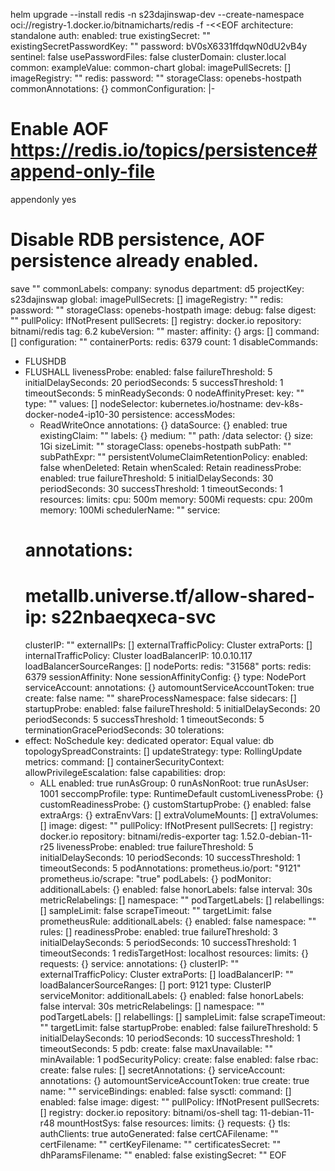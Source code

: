 helm upgrade --install redis -n s23dajinswap-dev --create-namespace oci://registry-1.docker.io/bitnamicharts/redis -f -<<EOF
architecture: standalone
auth:
  enabled: true
  existingSecret: ""
  existingSecretPasswordKey: ""
  password: bV0sX6331ffdqwN0dU2vB4y
  sentinel: false
  usePasswordFiles: false
clusterDomain: cluster.local
common:
  exampleValue: common-chart
  global:
    imagePullSecrets: []
    imageRegistry: ""
    redis:
      password: ""
    storageClass: openebs-hostpath
commonAnnotations: {}
commonConfiguration: |-
  # Enable AOF https://redis.io/topics/persistence#append-only-file
  appendonly yes
  # Disable RDB persistence, AOF persistence already enabled.
  save ""
commonLabels:
  company: synodus
  department: d5
  projectKey: s23dajinswap
global:
  imagePullSecrets: []
  imageRegistry: ""
  redis:
    password: ""
  storageClass: openebs-hostpath
image:
  debug: false
  digest: ""
  pullPolicy: IfNotPresent
  pullSecrets: []
  registry: docker.io
  repository: bitnami/redis
  tag: 6.2
kubeVersion: ""
master:
  affinity: {}
  args: []
  command: []
  configuration: ""
  containerPorts:
    redis: 6379
  count: 1
  disableCommands:
  - FLUSHDB
  - FLUSHALL
  livenessProbe:
    enabled: false
    failureThreshold: 5
    initialDelaySeconds: 20
    periodSeconds: 5
    successThreshold: 1
    timeoutSeconds: 5
  minReadySeconds: 0
  nodeAffinityPreset:
    key: ""
    type: ""
    values: []
  nodeSelector:
    kubernetes.io/hostname: dev-k8s-docker-node4-ip10-30
  persistence:
    accessModes:
    - ReadWriteOnce
    annotations: {}
    dataSource: {}
    enabled: true
    existingClaim: ""
    labels: {}
    medium: ""
    path: /data
    selector: {}
    size: 1Gi
    sizeLimit: ""
    storageClass: openebs-hostpath
    subPath: ""
    subPathExpr: ""
  persistentVolumeClaimRetentionPolicy:
    enabled: false
    whenDeleted: Retain
    whenScaled: Retain
  readinessProbe:
    enabled: true
    failureThreshold: 5
    initialDelaySeconds: 30
    periodSeconds: 30
    successThreshold: 1
    timeoutSeconds: 1
  resources:
    limits:
      cpu: 500m
      memory: 500Mi
    requests:
      cpu: 200m
      memory: 100Mi
  schedulerName: ""
  service:
    # annotations:
    #   metallb.universe.tf/allow-shared-ip: s22nbaeqxeca-svc
    clusterIP: ""
    externalIPs: []
    externalTrafficPolicy: Cluster
    extraPorts: []
    internalTrafficPolicy: Cluster
    loadBalancerIP: 10.0.10.117
    loadBalancerSourceRanges: []
    nodePorts:
      redis: "31568"
    ports:
      redis: 6379
    sessionAffinity: None
    sessionAffinityConfig: {}
    type: NodePort
  serviceAccount:
    annotations: {}
    automountServiceAccountToken: true
    create: false
    name: ""
  shareProcessNamespace: false
  sidecars: []
  startupProbe:
    enabled: false
    failureThreshold: 5
    initialDelaySeconds: 20
    periodSeconds: 5
    successThreshold: 1
    timeoutSeconds: 5
  terminationGracePeriodSeconds: 30
  tolerations:
  - effect: NoSchedule
    key: dedicated
    operator: Equal
    value: db
  topologySpreadConstraints: []
  updateStrategy:
    type: RollingUpdate
metrics:
  command: []
  containerSecurityContext:
    allowPrivilegeEscalation: false
    capabilities:
      drop:
      - ALL
    enabled: true
    runAsGroup: 0
    runAsNonRoot: true
    runAsUser: 1001
    seccompProfile:
      type: RuntimeDefault
  customLivenessProbe: {}
  customReadinessProbe: {}
  customStartupProbe: {}
  enabled: false
  extraArgs: {}
  extraEnvVars: []
  extraVolumeMounts: []
  extraVolumes: []
  image:
    digest: ""
    pullPolicy: IfNotPresent
    pullSecrets: []
    registry: docker.io
    repository: bitnami/redis-exporter
    tag: 1.52.0-debian-11-r25
  livenessProbe:
    enabled: true
    failureThreshold: 5
    initialDelaySeconds: 10
    periodSeconds: 10
    successThreshold: 1
    timeoutSeconds: 5
  podAnnotations:
    prometheus.io/port: "9121"
    prometheus.io/scrape: "true"
  podLabels: {}
  podMonitor:
    additionalLabels: {}
    enabled: false
    honorLabels: false
    interval: 30s
    metricRelabelings: []
    namespace: ""
    podTargetLabels: []
    relabellings: []
    sampleLimit: false
    scrapeTimeout: ""
    targetLimit: false
  prometheusRule:
    additionalLabels: {}
    enabled: false
    namespace: ""
    rules: []
  readinessProbe:
    enabled: true
    failureThreshold: 3
    initialDelaySeconds: 5
    periodSeconds: 10
    successThreshold: 1
    timeoutSeconds: 1
  redisTargetHost: localhost
  resources:
    limits: {}
    requests: {}
  service:
    annotations: {}
    clusterIP: ""
    externalTrafficPolicy: Cluster
    extraPorts: []
    loadBalancerIP: ""
    loadBalancerSourceRanges: []
    port: 9121
    type: ClusterIP
  serviceMonitor:
    additionalLabels: {}
    enabled: false
    honorLabels: false
    interval: 30s
    metricRelabelings: []
    namespace: ""
    podTargetLabels: []
    relabellings: []
    sampleLimit: false
    scrapeTimeout: ""
    targetLimit: false
  startupProbe:
    enabled: false
    failureThreshold: 5
    initialDelaySeconds: 10
    periodSeconds: 10
    successThreshold: 1
    timeoutSeconds: 5
pdb:
  create: false
  maxUnavailable: ""
  minAvailable: 1
podSecurityPolicy:
  create: false
  enabled: false
rbac:
  create: false
  rules: []
secretAnnotations: {}
serviceAccount:
  annotations: {}
  automountServiceAccountToken: true
  create: true
  name: ""
serviceBindings:
  enabled: false
sysctl:
  command: []
  enabled: false
  image:
    digest: ""
    pullPolicy: IfNotPresent
    pullSecrets: []
    registry: docker.io
    repository: bitnami/os-shell
    tag: 11-debian-11-r48
  mountHostSys: false
  resources:
    limits: {}
    requests: {}
tls:
  authClients: true
  autoGenerated: false
  certCAFilename: ""
  certFilename: ""
  certKeyFilename: ""
  certificatesSecret: ""
  dhParamsFilename: ""
  enabled: false
  existingSecret: ""
EOF